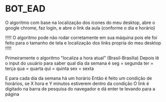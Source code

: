 # BOT_EAD
O algoritmo com base na localização dos ícones do meu desktop, abre o google chrome, faz login, e abre o link da aula (conforme o dia e horário)

!!!!! O algoritmo pode não rodar corretamente em sua máquina pois ele foi feito para o tamanho de tela e localização dos links propria do meu desktop !!!!!

Primeiramente o algoritmo "localiza a hora atual" (Brasil-Brasília)
Depois lê o input do usuário para saber qual dia da semana é
seg = segunda
ter = terça
qua = quarta
qui = quinta
sex = sexta

E para cada dia da semana há um horário
Então é feito um condição de horários, se X hora e Y minutos estiverem dentro da condição
O link é digitado na barra de pesquisa do navegador e dá enter te levando para a página
